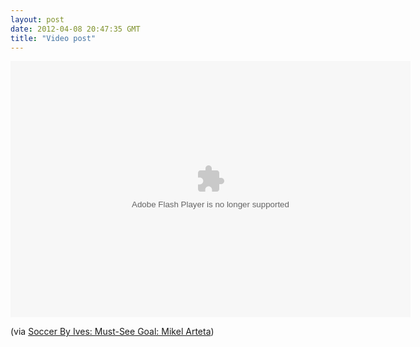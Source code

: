 ```yaml
---
layout: post
date: 2012-04-08 20:47:35 GMT
title: "Video post"
---
```

<object classid='clsid:D27CDB6E-AE6D-11cf-96B8-444553540000' id='boq191pc' width='640' height='410' codebase='http://fpdownload.macromedia.com/get/flashplayer/current/swflash.cab' ><param name='movie' value='http://img.widgets.video.s-msn.com/fl/customplayer/current/customplayer.swf' /><param name='flashvars' value='player.v=e564b661-3736-4e00-954a-a97a12c3d64c&syndication=tag&configCsid=MSNVideo&from=sp%5Een-us&configName=syndicationplayer&brand=v5%5E544x306&linkoverride2=http%3A%2F%2Fwww.bing.com%2Fvideos%2Fbrowse%3Fmkt%3Den-us%26vid%3D%7B0%7D%26from%3Dgallery_en-us&linkback=http%3A%2F%2Fwww.bing.com%2Fvideos%2Fbrowse&mkt=en-us' /><param name='bgcolor' value='#ffffff' /><param name='base' value='.' /><param name='quality' value='high' /><param name='allowFullScreen' value='true' /><param name='allowScriptAccess' value='always' /><param name='wmode' value='transparent' /><embed id='st1ep6n3' src='http://img.widgets.video.s-msn.com/fl/customplayer/current/customplayer.swf' width='640' height='410' type='application/x-shockwave-flash' flashvars='player.v=e564b661-3736-4e00-954a-a97a12c3d64c&syndication=tag&configCsid=MSNVideo&from=sp%5Een-us&configName=syndicationplayer&brand=v5%5E544x306&linkoverride2=http%3A%2F%2Fwww.bing.com%2Fvideos%2Fbrowse%3Fmkt%3Den-us%26vid%3D%7B0%7D%26from%3Dgallery_en-us&linkback=http%3A%2F%2Fwww.bing.com%2Fvideos%2Fbrowse&mkt=en-us' allowFullScreen='true' allowScriptAccess='always' quality='high' bgColor='#ffffff' wmode='transparent' base='.' pluginspage='http://www.adobe.com/go/getflashplayer' ></embed><noembed><a href='http://www.bing.com/videos/browse?mkt=en-us&vid=e564b661-3736-4e00-954a-a97a12c3d64c&from=gallery_en-us&src=FLPl:embed::uuids' target='_new' title='Arteta Game Winner' >Video: Arteta Game Winner</a></noembed></object>

<p>(via <a href="http://www.soccerbyives.net/soccer_by_ives/2012/04/must-see-goal-mikel-arteta.html?utm_source=feedburner&amp;utm_medium=feed&amp;utm_campaign=Feed: SoccerByIves (Soccer By Ives)">Soccer By Ives: Must-See Goal: Mikel Arteta</a>)</p> 